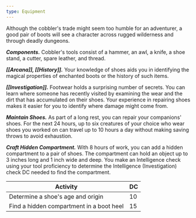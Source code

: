 ```yaml
---
type: Equipment
---
```

Although the cobbler's trade might seem too humble for an adventurer, a good pair of boots will see a character across rugged wilderness and through deadly dungeons.

**_Components._** Cobbler's tools consist of a hammer, an awl, a knife, a shoe stand, a cutter, spare leather, and thread.

**_[[Arcana]], [[History]]._** Your knowledge of shoes aids you in identifying the magical properties of enchanted boots or the history of such items.

**_[[Investigation]]._** Footwear holds a surprising number of secrets. You can learn where someone has recently visited by examining the wear and the dirt that has accumulated on their shoes. Your experience in repairing shoes makes it easier for you to identify where damage might come from.

**_Maintain Shoes._** As part of a long rest, you can repair your companions' shoes. For the next 24 hours, up to six creatures of your choice who wear shoes you worked on can travel up to 10 hours a day without making saving throws to avoid exhaustion.

**_Craft Hidden Compartment._** With 8 hours of work, you can add a hidden compartment to a pair of shoes. The compartment can hold an object up to 3 inches long and 1 inch wide and deep. You make an Intelligence check using your tool proficiency to determine the Intelligence (Investigation) check DC needed to find the compartment.

|Activity|DC|
|---|---|
|Determine a shoe's age and origin|10|
|Find a hidden compartment in a boot heel|15|